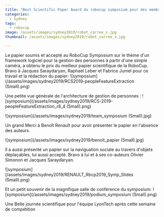 ```yaml
---
title: "Best Scientific Paper Award du robocup symposium pour des membres de l'équipe LyonTech"
categories:
  - Sydney
tags:
  - robocup
image: /assets/images/sydney2019/robot_carree_s.jpg
thumbnail: /assets/images/sydney2019/robot_carree_s.jpg

---
```

Le papier soumis et accepté au RoboCup Symposium sur le thème d'un framework logiciel pour la gestion des personnes à partir d'une simple caméra, a obtenu le prix du meilleur papier scientifique de la RoboCup. Bravo à Jacques Saraydaryan, Raphael Leber et Fabrice Jumel pour ce travail et la rédaction du papier:
![symposium](/assets/images/sydney2019/RCS2019-peopleFeatureExtraction (Small).png)

Une petite vue générale de l'architecture de gestion de personnes :
![symposium](/assets/images/sydney2019/RCS-2019-peopleFeatureExtraction_r8_4 (Small).png)

![symposium](/assets/images/sydney2019/team_symposium (Small).jpg)

Un grand Merci à Benoît Renault pour avoir présenter le papier en l'absence des auteurs.

![symposium](/assets/images/sydney2019/benoit_papier (Small).jpg)

Il a aussi présenté un papier sur la naviguation sociale au travers d'objets déplaçables, lui aussi accepté. Bravo à lui et à ses co-auteurs Olivier Simonon et Jacques Saraydaryan.


![symposium](/assets/images/sydney2019/RENAULT_Rbcp2019_Symp_Slides (Small).png)



Et un petit souvenir de la magnifique salle de conférence du symposium:
![symposium](/assets/images/sydney2019/podium_symposium (Small).png)

Une Belle journée scientifique pour l'équipe LyonTech après cette semaine de compétition

